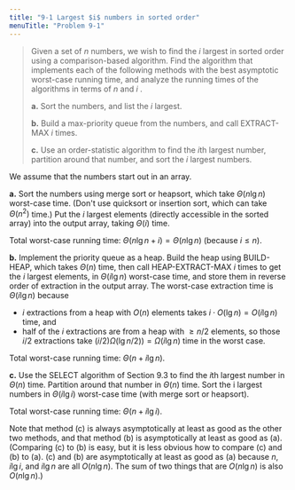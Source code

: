 ```yaml
---
title: "9-1 Largest $i$ numbers in sorted order"
menuTitle: "Problem 9-1"
---
```


> Given a set of $n$ numbers, we wish to find the $i$ largest in sorted order using a comparison-based algorithm. Find the algorithm that implements each of the following methods with the best asymptotic worst-case running time, and analyze the running times of the algorithms in terms of $n$ and $i$ .
>
> **a.** Sort the numbers, and list the $i$ largest.
>
> **b.** Build a max-priority queue from the numbers, and call $\text{EXTRACT-MAX}$ $i$ times.
>
> **c.** Use an order-statistic algorithm to find the $i$th largest number, partition around that number, and sort the $i$ largest numbers.

We assume that the numbers start out in an array.

**a.** Sort the numbers using merge sort or heapsort, which take $\Theta(n\lg n)$ worst-case time. (Don't use quicksort or insertion sort, which can take $\Theta(n^2)$ time.) Put the $i$ largest elements (directly accessible in the sorted array) into the output array, taking $\Theta(i)$ time.

Total worst-case running time: $\Theta(n\lg n + i) = \Theta(n\lg n)$ (because $i \le n$).

**b.** Implement the priority queue as a heap. Build the heap using $\text{BUILD-HEAP}$, which takes $\Theta(n)$ time, then call $\text{HEAP-EXTRACT-MAX}$ $i$ times to get the $i$ largest elements, in $\Theta(i\lg n)$ worst-case time, and store them in reverse order of extraction in the output array. The worst-case extraction time is $\Theta(i\lg n)$ because

- $i$ extractions from a heap with $O(n)$ elements takes $i \cdot O(\lg n) = O(i\lg n)$ time, and 
- half of the $i$ extractions are from a heap with $\ge n / 2$ elements, so those $i / 2$ extractions take $(i / 2)\Omega(\lg n / 2)) = \Omega(i\lg n)$ time in the worst case.

Total worst-case running time: $\Theta(n + i\lg n)$.

**c.** Use the $\text{SELECT}$ algorithm of Section 9.3 to find the $i$th largest number in $\Theta(n)$ time. Partition around that number in $\Theta(n)$ time. Sort the i largest numbers in $\Theta(i\lg i)$ worst-case time (with merge sort or heapsort).

Total worst-case running time: $\Theta(n + i\lg i)$.

Note that method \(c\) is always asymptotically at least as good as the other two methods, and that method (b) is asymptotically at least as good as (a). (Comparing \(c\) to (b) is easy, but it is less obvious how to compare \(c\) and (b) to (a). \(c\) and (b) are asymptotically at least as good as (a) because $n$, $i\lg i$, and $i\lg n$ are all $O(n\lg n)$. The sum of two things that are $O(n\lg n)$ is also $O(n\lg n)$.)
